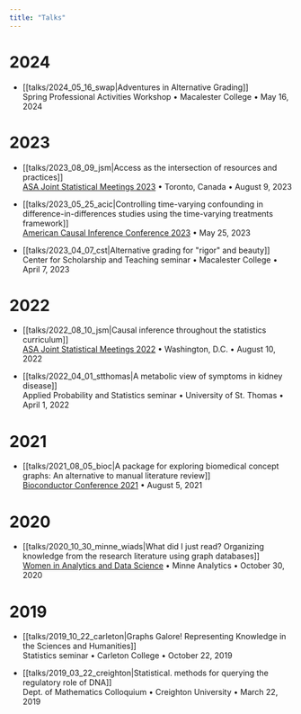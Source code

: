 ```yaml
---
title: "Talks"
---
```


# 2024

- [[talks/2024_05_16_swap|Adventures in Alternative Grading]]    
    Spring Professional Activities Workshop • Macalester College • May 16, 2024

# 2023

- [[talks/2023_08_09_jsm|Access as the intersection of resources and practices]]    
    [ASA Joint Statistical Meetings 2023](https://ww2.amstat.org/meetings/jsm/2023/program.cfm) • Toronto, Canada • August 9, 2023

- [[talks/2023_05_25_acic|Controlling time-varying confounding in difference-in-differences studies using the time-varying treatments framework]]    
    [American Causal Inference Conference 2023](https://sci-info.org/annual-meeting/) • May 25, 2023

- [[talks/2023_04_07_cst|Alternative grading for "rigor" and beauty]]    
    Center for Scholarship and Teaching seminar • Macalester College • April 7, 2023

# 2022

- [[talks/2022_08_10_jsm|Causal inference throughout the statistics curriculum]]    
    [ASA Joint Statistical Meetings 2022](https://ww2.amstat.org/meetings/jsm/2022/) • Washington, D.C. • August 10, 2022

- [[talks/2022_04_01_stthomas|A metabolic view of symptoms in kidney disease]]    
    Applied Probability and Statistics seminar • University of St. Thomas • April 1, 2022

# 2021

- [[talks/2021_08_05_bioc|A package for exploring biomedical concept graphs: An alternative to manual literature review]]    
    [Bioconductor Conference 2021](https://bioc2021.bioconductor.org/) • August 5, 2021

# 2020

- [[talks/2020_10_30_minne_wiads|What did I just read? Organizing knowledge from the research literature using graph databases]]    
    [Women in Analytics and Data Science](http://minneanalytics.org/minnewiads2020/) • Minne Analytics • October 30, 2020

# 2019

- [[talks/2019_10_22_carleton|Graphs Galore! Representing Knowledge in the Sciences and Humanities]]    
    Statistics seminar • Carleton College • October 22, 2019

- [[talks/2019_03_22_creighton|Statistical. methods for querying the regulatory role of DNA]]    
    Dept. of Mathematics Colloquium • Creighton University • March 22, 2019

<style>
.page-listing {display: none;}
.content-meta { display: none;}
</style>
